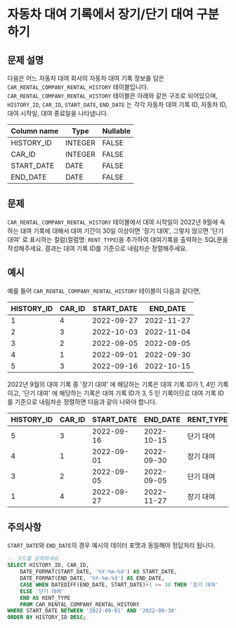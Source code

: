 # 자동차 대여 기록에서 장기/단기 대여 구분하기

## 문제 설명

다음은 어느 자동차 대여 회사의 자동차 대여 기록 정보를 담은 `CAR_RENTAL_COMPANY_RENTAL_HISTORY` 테이블입니다. `CAR_RENTAL_COMPANY_RENTAL_HISTORY` 테이블은 아래와 같은 구조로 되어있으며, `HISTORY_ID`, `CAR_ID`, `START_DATE`, `END_DATE` 는 각각 자동차 대여 기록 ID, 자동차 ID, 대여 시작일, 대여 종료일을 나타냅니다.

| Column name | Type    | Nullable |
|-------------|---------|----------|
| HISTORY_ID  | INTEGER | FALSE    |
| CAR_ID      | INTEGER | FALSE    |
| START_DATE  | DATE    | FALSE    |
| END_DATE    | DATE    | FALSE    |

## 문제

`CAR_RENTAL_COMPANY_RENTAL_HISTORY` 테이블에서 대여 시작일이 2022년 9월에 속하는 대여 기록에 대해서 대여 기간이 30일 이상이면 '장기 대여', 그렇지 않으면 '단기 대여' 로 표시하는 컬럼(컬럼명: `RENT_TYPE`)을 추가하여 대여기록을 출력하는 SQL문을 작성해주세요. 결과는 대여 기록 ID를 기준으로 내림차순 정렬해주세요.

## 예시

예를 들어 `CAR_RENTAL_COMPANY_RENTAL_HISTORY` 테이블이 다음과 같다면,

| HISTORY_ID | CAR_ID | START_DATE | END_DATE   |
|------------|-------|------------|-------------|
| 1          | 4     | 2022-09-27 | 2022-11-27  |
| 2          | 3     | 2022-10-03 | 2022-11-04  |
| 3          | 2     | 2022-09-05 | 2022-09-05  |
| 4          | 1     | 2022-09-01 | 2022-09-30  |
| 5          | 3     | 2022-09-16 | 2022-10-15  |

2022년 9월의 대여 기록 중 '장기 대여' 에 해당하는 기록은 대여 기록 ID가 1, 4인 기록이고, '단기 대여' 에 해당하는 기록은 대여 기록 ID가 3, 5 인 기록이므로 대여 기록 ID를 기준으로 내림차순 정렬하면 다음과 같이 나와야 합니다.

| HISTORY_ID | CAR_ID | START_DATE | END_DATE   | RENT_TYPE  |
|------------|-------|------------|------------|-------------|
| 5          | 3     | 2022-09-16 | 2022-10-15 | 단기 대여 |
| 4          | 1     | 2022-09-01 | 2022-09-30 | 장기 대여 |
| 3          | 2     | 2022-09-05 | 2022-09-05  | 단기 대여 |
| 1          | 4     | 2022-09-27 | 2022-11-27 | 장기 대여 |

## 주의사항

`START_DATE`와 `END_DATE`의 경우 예시의 데이터 포맷과 동일해야 정답처리 됩니다.

```SQL
-- 코드를 입력하세요
SELECT HISTORY_ID, CAR_ID, 
    DATE_FORMAT(START_DATE, '%Y-%m-%d') AS START_DATE,
    DATE_FORMAT(END_DATE, '%Y-%m-%d') AS END_DATE,
    CASE WHEN DATEDIFF(END_DATE, START_DATE)+1 >= 30 THEN '장기 대여'
    ELSE '단기 대여'
    END AS RENT_TYPE
    FROM CAR_RENTAL_COMPANY_RENTAL_HISTORY
WHERE START_DATE BETWEEN '2022-09-01' AND '2022-09-30'
ORDER BY HISTORY_ID DESC;
```